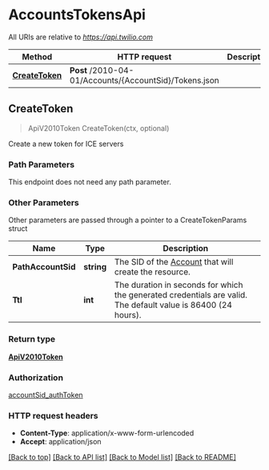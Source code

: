 # AccountsTokensApi

All URIs are relative to *https://api.twilio.com*

Method | HTTP request | Description
------------- | ------------- | -------------
[**CreateToken**](AccountsTokensApi.md#CreateToken) | **Post** /2010-04-01/Accounts/{AccountSid}/Tokens.json | 



## CreateToken

> ApiV2010Token CreateToken(ctx, optional)



Create a new token for ICE servers

### Path Parameters

This endpoint does not need any path parameter.

### Other Parameters

Other parameters are passed through a pointer to a CreateTokenParams struct


Name | Type | Description
------------- | ------------- | -------------
**PathAccountSid** | **string** | The SID of the [Account](https://www.twilio.com/docs/iam/api/account) that will create the resource.
**Ttl** | **int** | The duration in seconds for which the generated credentials are valid. The default value is 86400 (24 hours).

### Return type

[**ApiV2010Token**](ApiV2010Token.md)

### Authorization

[accountSid_authToken](../README.md#accountSid_authToken)

### HTTP request headers

- **Content-Type**: application/x-www-form-urlencoded
- **Accept**: application/json

[[Back to top]](#) [[Back to API list]](../README.md#documentation-for-api-endpoints)
[[Back to Model list]](../README.md#documentation-for-models)
[[Back to README]](../README.md)


